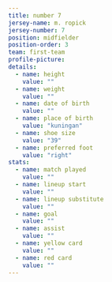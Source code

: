 ```yaml
---
title: number 7
jersey-name: m. ropick
jersey-number: 7
position: midfielder
position-order: 3
team: first-team
profile-picture:
details:
  - name: height
    value: ""
  - name: weight
    value: ""
  - name: date of birth
    value: ""
  - name: place of birth
    value: "kuningan"
  - name: shoe size
    value: "39"
  - name: preferred foot
    value: "right"
stats:
  - name: match played
    value: ""
  - name: lineup start
    value: ""
  - name: lineup substitute
    value: ""
  - name: goal
    value: ""
  - name: assist
    value: ""
  - name: yellow card
    value: ""
  - name: red card
    value: ""
---
```

